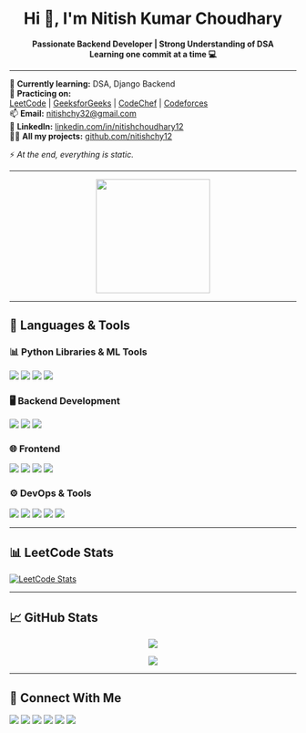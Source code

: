 <h1 align="center">Hi 👋, I'm Nitish Kumar Choudhary</h1>

<p align="center">
  <b>Passionate Backend Developer | Strong Understanding of DSA</b><br>
  <b>Learning one commit at a time 💻</b>
</p>

---

🎯 **Currently learning:** DSA, Django Backend  
📘 **Practicing on:**  
[LeetCode](https://leetcode.com/u/nitish13_03/) | [GeeksforGeeks](https://www.geeksforgeeks.org/user/nitish3vk6/) | [CodeChef](https://www.codechef.com/users/nitishchy_12) | [Codeforces](https://codeforces.com/profile/nitishchy32)  
📫 **Email:** [nitishchy32@gmail.com](mailto:nitishchy32@gmail.com)  
💼 **LinkedIn:** [linkedin.com/in/nitishchoudhary12](https://www.linkedin.com/in/nitishchoudhary12/)  
🧑‍💻 **All my projects:** [github.com/nitishchy12](https://github.com/nitishchy12)

⚡ *At the end, everything is static.*

---

<div align="center">
  <img src="https://media.tenor.com/4Cz4N0i4f84AAAAC/cat-coding.gif" height="200"/>
</div>

---

## 🧰 Languages & Tools

### 📊 Python Libraries & ML Tools
<p>
  <img src="https://img.shields.io/badge/-Pandas-150458?style=for-the-badge&logo=pandas&logoColor=white" />
  <img src="https://img.shields.io/badge/-NumPy-013243?style=for-the-badge&logo=numpy&logoColor=white" />
  <img src="https://img.shields.io/badge/-Scikit%20Learn-F7931E?style=for-the-badge&logo=scikit-learn&logoColor=white" />
  <img src="https://img.shields.io/badge/-Matplotlib-11557C?style=for-the-badge&logo=matplotlib&logoColor=white" />
</p>

### 🖥️ Backend Development
<p>
  <img src="https://img.shields.io/badge/-Python-3776AB?style=for-the-badge&logo=python&logoColor=white" />
  <img src="https://img.shields.io/badge/-Django-092E20?style=for-the-badge&logo=django&logoColor=white" />
  <img src="https://img.shields.io/badge/-DRF-ff1709?style=for-the-badge&logo=django&logoColor=white" />
</p>

### 🌐 Frontend
<p>
  <img src="https://img.shields.io/badge/-HTML5-E34F26?style=for-the-badge&logo=html5&logoColor=white" />
  <img src="https://img.shields.io/badge/-CSS3-1572B6?style=for-the-badge&logo=css3&logoColor=white" />
  <img src="https://img.shields.io/badge/-JavaScript-F7DF1E?style=for-the-badge&logo=javascript&logoColor=black" />
  <img src="https://img.shields.io/badge/-React-61DAFB?style=for-the-badge&logo=react&logoColor=black" />
</p>

### ⚙️ DevOps & Tools
<p>
  <img src="https://img.shields.io/badge/-Git-F05032?style=for-the-badge&logo=git&logoColor=white" />
  <img src="https://img.shields.io/badge/-GitHub-181717?style=for-the-badge&logo=github&logoColor=white" />
  <img src="https://img.shields.io/badge/-Docker-2496ED?style=for-the-badge&logo=docker&logoColor=white" />
  <img src="https://img.shields.io/badge/-Jenkins-D24939?style=for-the-badge&logo=jenkins&logoColor=white" />
  <img src="https://img.shields.io/badge/-VSCode-007ACC?style=for-the-badge&logo=visual-studio-code&logoColor=white" />
</p>

---

## 📊 LeetCode Stats

[![LeetCode Stats](https://leetcard.jacoblin.cool/nitish13_03?theme=dark&font=baloo&ext=contest)](https://leetcode.com/u/nitish13_03/)

---

## 📈 GitHub Stats

<p align="center">
  <img src="https://github-readme-stats.vercel.app/api?username=nitishchy12&show_icons=true&theme=tokyonight" />
</p>
<p align="center">
  <img src="https://github-readme-streak-stats.herokuapp.com/?user=nitishchy12&theme=tokyonight&hide_border=true" />
</p>

---

## 🔗 Connect With Me

<p align="left">
  <a href="https://www.linkedin.com/in/nitishchoudhary12/"><img src="https://img.shields.io/badge/-LinkedIn-0077B5?style=flat-square&logo=Linkedin&logoColor=white"/></a>
  <a href="https://leetcode.com/u/nitish13_03/"><img src="https://img.shields.io/badge/-LeetCode-FFA116?style=flat-square&logo=LeetCode&logoColor=black"/></a>
  <a href="https://www.geeksforgeeks.org/user/nitish3vk6/"><img src="https://img.shields.io/badge/-GFG-0F9D58?style=flat-square&logo=geeksforgeeks&logoColor=white"/></a>
  <a href="https://www.codechef.com/users/nitishchy_12"><img src="https://img.shields.io/badge/-CodeChef-5B4638?style=flat-square&logo=codechef&logoColor=white"/></a>
  <a href="https://codeforces.com/profile/nitishchy32"><img src="https://img.shields.io/badge/-Codeforces-1F8ACB?style=flat-square&logo=codeforces&logoColor=white"/></a>
  <a href="mailto:nitishchy32@gmail.com"><img src="https://img.shields.io/badge/-Gmail-D14836?style=flat-square&logo=gmail&logoColor=white"/></a>
</p>

